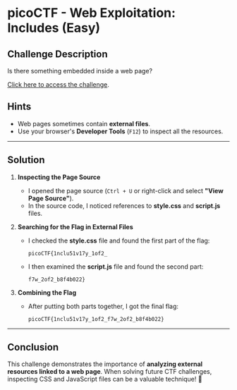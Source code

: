 # picoCTF - Web Exploitation: Includes (Easy)

## Challenge Description  
Is there something embedded inside a web page?  

[Click here to access the challenge](https://play.picoctf.org/practice/challenge/278?category=1&difficulty=1&page=1).  

##  Hints  
- Web pages sometimes contain **external files**.  
- Use your browser's **Developer Tools** (`F12`) to inspect all the resources.  

---

##  Solution  

1. **Inspecting the Page Source**  
   - I opened the page source (`Ctrl + U` or right-click and select **"View Page Source"**).  
   - In the source code, I noticed references to **style.css** and **script.js** files.  

2. **Searching for the Flag in External Files**  
   - I checked the **style.css** file and found the first part of the flag:  
     ``` 
     picoCTF{1nclu51v17y_1of2_
     ```
   - I then examined the **script.js** file and found the second part:  
     ```
     f7w_2of2_b8f4b022}
     ```

3. **Combining the Flag**  
   - After putting both parts together, I got the final flag:  

     ```
     picoCTF{1nclu51v17y_1of2_f7w_2of2_b8f4b022}
     ```

---

##  Conclusion  
This challenge demonstrates the importance of **analyzing external resources linked to a web page**. When solving future CTF challenges, inspecting CSS and JavaScript files can be a valuable technique! 🚀
